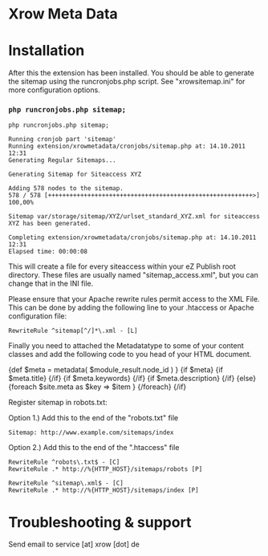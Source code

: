 # Xrow Meta Data

# ﻿Installation

After this the extension has been installed. You should be able to generate the sitemap 
using the runcronjobs.php script. See "xrowsitemap.ini" for more configuration options.

### `php runcronjobs.php sitemap;`

`php runcronjobs.php sitemap;`

	Running cronjob part 'sitemap'
	Running extension/xrowmetadata/cronjobs/sitemap.php at: 14.10.2011 12:31
	Generating Regular Sitemaps...
	
	Generating Sitemap for Siteaccess XYZ 
	
	Adding 578 nodes to the sitemap.
	578 / 578 [+++++++++++++++++++++++++++++++++++++++++++++++++++++++++>] 100,00%
	
	Sitemap var/storage/sitemap/XYZ/urlset_standard_XYZ.xml for siteaccess XYZ has been generated.
	
	Completing extension/xrowmetadata/cronjobs/sitemap.php at: 14.10.2011 12:31
	Elapsed time: 00:00:08

This will create a file for every siteaccess within your eZ Publish root directory. These files are usually named "sitemap_access.xml", but you can change that in the INI file.

Please ensure that your Apache rewrite rules permit access to the XML File. This can be done by adding the following line to your .htaccess or Apache configuration file:

    RewriteRule ^sitemap[^/]*\.xml - [L]

Finally you need to attached the Metadatatype to some of your content classes and add the following code to you head of your HTML document.

{def $meta = metadata( $module_result.node_id ) }
{if $meta}
    {if $meta.title}
        <title>{$meta.title|wash}</title>
    {/if}
    {if $meta.keywords}
    	<meta name="keywords" content="{$meta.keywords|implode(',')|wash}" />
    {/if}
    {if $meta.description}
        <meta name="description" content="{$meta.description|wash}" />
    {/if}
{else} 
    <title>{$site_title}</title>
    {foreach $site.meta as $key => $item }
    <meta name="{$key|wash}" content="{$item|wash}" />
    {/foreach}
{/if}

Register sitemap in robots.txt:

Option 1.)
    Add this to the end of the "robots.txt" file
  
`Sitemap: http://www.example.com/sitemaps/index`

Option 2.)
    Add this to the end of the ".htaccess" file

    RewriteRule ^robots\.txt$ - [C]
    RewriteRule .* http://%{HTTP_HOST}/sitemaps/robots [P]
    
    RewriteRule ^sitemap\.xml$ - [C]
    RewriteRule .* http://%{HTTP_HOST}/sitemaps/index [P]

# Troubleshooting & support

Send email to service [at] xrow [dot] de


